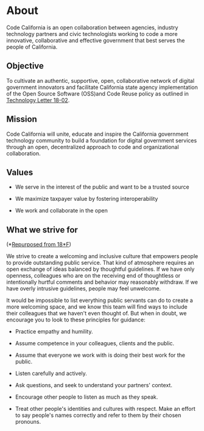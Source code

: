 # About

Code California is an open collaboration between agencies, industry technology partners and civic technologists working to code a more innovative, collaborative and effective government that best serves the people of California.

## Objective

To cultivate an authentic, supportive, open, collaborative network of digital government innovators and facilitate California state agency implementation of the Open Source Software (OSS)and Code Reuse policy as outlined in [Technology Letter 18-02](#heading=h.urh5wmrr4rhi).

## Mission

Code California will unite, educate and inspire the California government technology community to build a foundation for digital government services through an open, decentralized approach to code and organizational collaboration.

## Values

* We serve in the interest of the public and want to be a trusted source

* We maximize taxpayer value by fostering interoperability

* We work and collaborate in the open

## What we strive for

(*[Repurposed from 18*F](https://18f.gsa.gov/code-of-conduct/#what-we-strive-for))

We strive to create a welcoming and inclusive culture that empowers people to provide outstanding public service. That kind of atmosphere requires an open exchange of ideas balanced by thoughtful guidelines. If we have only openness, colleagues who are on the receiving end of thoughtless or intentionally hurtful comments and behavior may reasonably withdraw. If we have overly intrusive guidelines, people may feel unwelcome.

It would be impossible to list everything public servants can do to create a more welcoming space, and we know this team will find ways to include their colleagues that we haven't even thought of. But when in doubt, we encourage you to look to these principles for guidance:

* Practice empathy and humility.

* Assume competence in your colleagues, clients and the public.

* Assume that everyone we work with is doing their best work for the public.

* Listen carefully and actively.

* Ask questions, and seek to understand your partners' context.

* Encourage other people to listen as much as they speak.

* Treat other people's identities and cultures with respect. Make an effort to say people's names correctly and refer to them by their chosen pronouns.
